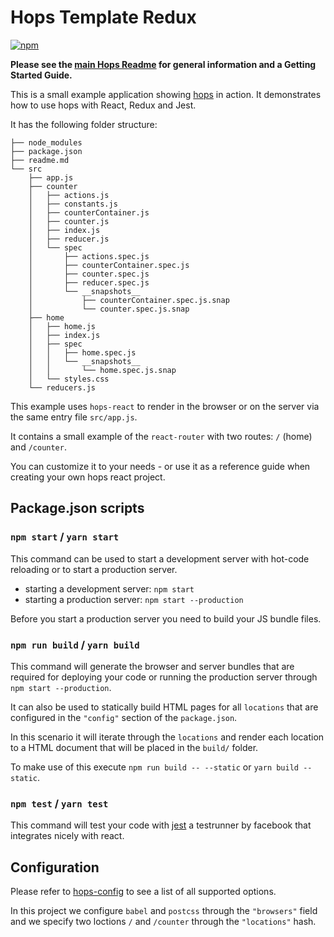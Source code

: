 # Hops Template Redux

[![npm](https://img.shields.io/npm/v/hops-template-redux/latest.svg)](https://www.npmjs.com/package/hops-template-redux)

**Please see the [main Hops Readme](https://github.com/xing/hops/blob/master/README.md) for general information and a Getting Started Guide.**

This is a small example application showing [hops](https://github.com/xing/hops) in action. It demonstrates how to use hops with React, Redux and Jest.

It has the following folder structure:

```
├── node_modules
├── package.json
├── readme.md
└── src
    ├── app.js
    ├── counter
    │   ├── actions.js
    │   ├── constants.js
    │   ├── counterContainer.js
    │   ├── counter.js
    │   ├── index.js
    │   ├── reducer.js
    │   └── spec
    │       ├── actions.spec.js
    │       ├── counterContainer.spec.js
    │       ├── counter.spec.js
    │       ├── reducer.spec.js
    │       └── __snapshots__
    │           ├── counterContainer.spec.js.snap
    │           └── counter.spec.js.snap
    ├── home
    │   ├── home.js
    │   ├── index.js
    │   ├── spec
    │   │   ├── home.spec.js
    │   │   └── __snapshots__
    │   │       └── home.spec.js.snap
    │   └── styles.css
    └── reducers.js
```

This example uses `hops-react` to render in the browser or on the server via the same entry file `src/app.js`.

It contains a small example of the `react-router` with two routes: `/` (home) and `/counter`.

You can customize it to your needs - or use it as a reference guide when creating your own hops react project.

## Package.json scripts

### `npm start` / `yarn start`

This command can be used to start a development server with hot-code reloading or to start a production server.

- starting a development server: `npm start`
- starting a production server: `npm start --production`

Before you start a production server you need to build your JS bundle files.

### `npm run build` / `yarn build`

This command will generate the browser and server bundles that are required for deploying your code or running the production server through `npm start --production`.

It can also be used to statically build HTML pages for all `locations` that are configured in the `"config"` section of the `package.json`.

In this scenario it will iterate through the `locations` and render each location to a HTML document that will be placed in the `build/` folder.

To make use of this execute `npm run build -- --static` or `yarn build --static`.

### `npm test` / `yarn test`

This command will test your code with [jest](https://facebook.github.io/jest/) a testrunner by facebook that integrates nicely with react.

## Configuration

Please refer to [hops-config](https://github.com/xing/hops/tree/master/packages/config) to see a list of all supported options.

In this project we configure `babel` and `postcss` through the `"browsers"` field and we specify two loctions `/` and `/counter` through the `"locations"` hash.
